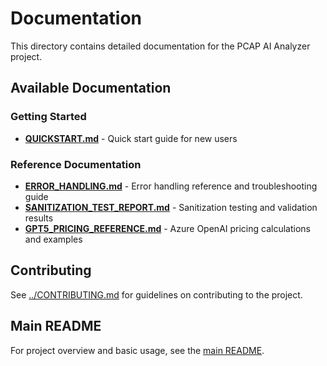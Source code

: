 # Documentation

This directory contains detailed documentation for the PCAP AI Analyzer project.

## Available Documentation

### Getting Started
- **[QUICKSTART.md](QUICKSTART.md)** - Quick start guide for new users

### Reference Documentation
- **[ERROR_HANDLING.md](ERROR_HANDLING.md)** - Error handling reference and troubleshooting guide
- **[SANITIZATION_TEST_REPORT.md](SANITIZATION_TEST_REPORT.md)** - Sanitization testing and validation results
- **[GPT5_PRICING_REFERENCE.md](GPT5_PRICING_REFERENCE.md)** - Azure OpenAI pricing calculations and examples

## Contributing

See [../CONTRIBUTING.md](../CONTRIBUTING.md) for guidelines on contributing to the project.

## Main README

For project overview and basic usage, see the [main README](../README.md).
